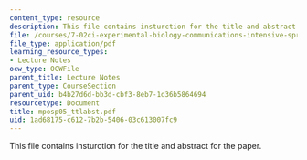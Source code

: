 ```yaml
---
content_type: resource
description: This file contains insturction for the title and abstract for the paper.
file: /courses/7-02ci-experimental-biology-communications-intensive-spring-2005/1ad68175c6127b2b540603c613007fc9_mposp05_ttlabst.pdf
file_type: application/pdf
learning_resource_types:
- Lecture Notes
ocw_type: OCWFile
parent_title: Lecture Notes
parent_type: CourseSection
parent_uid: b4b27d6d-bb3d-cbf3-8eb7-1d36b5864694
resourcetype: Document
title: mposp05_ttlabst.pdf
uid: 1ad68175-c612-7b2b-5406-03c613007fc9
---
```

This file contains insturction for the title and abstract for the paper.

